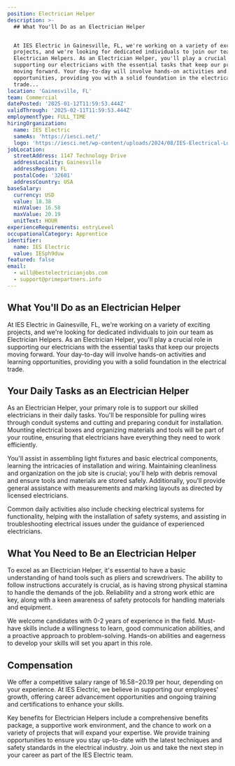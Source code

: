 ```yaml
---
position: Electrician Helper
description: >-
  ## What You'll Do as an Electrician Helper


  At IES Electric in Gainesville, FL, we're working on a variety of exciting
  projects, and we're looking for dedicated individuals to join our team as
  Electrician Helpers. As an Electrician Helper, you'll play a crucial role in
  supporting our electricians with the essential tasks that keep our projects
  moving forward. Your day-to-day will involve hands-on activities and learning
  opportunities, providing you with a solid foundation in the electrical
  trade...
location: 'Gainesville, FL'
team: Commercial
datePosted: '2025-01-12T11:59:53.444Z'
validThrough: '2025-02-11T11:59:53.444Z'
employmentType: FULL_TIME
hiringOrganization:
  name: IES Electric
  sameAs: 'https://iesci.net/'
  logo: 'https://iesci.net/wp-content/uploads/2024/08/IES-Electrical-Logo-color.png'
jobLocation:
  streetAddress: 1147 Technology Drive
  addressLocality: Gainesville
  addressRegion: FL
  postalCode: '32601'
  addressCountry: USA
baseSalary:
  currency: USD
  value: 18.38
  minValue: 16.58
  maxValue: 20.19
  unitText: HOUR
experienceRequirements: entryLevel
occupationalCategory: Apprentice
identifier:
  name: IES Electric
  value: IESph9duw
featured: false
email:
  - will@bestelectricianjobs.com
  - support@primepartners.info
---
```




## What You'll Do as an Electrician Helper

At IES Electric in Gainesville, FL, we're working on a variety of exciting projects, and we're looking for dedicated individuals to join our team as Electrician Helpers. As an Electrician Helper, you'll play a crucial role in supporting our electricians with the essential tasks that keep our projects moving forward. Your day-to-day will involve hands-on activities and learning opportunities, providing you with a solid foundation in the electrical trade.

## Your Daily Tasks as an Electrician Helper

As an Electrician Helper, your primary role is to support our skilled electricians in their daily tasks. You'll be responsible for pulling wires through conduit systems and cutting and preparing conduit for installation. Mounting electrical boxes and organizing materials and tools will be part of your routine, ensuring that electricians have everything they need to work efficiently.

You'll assist in assembling light fixtures and basic electrical components, learning the intricacies of installation and wiring. Maintaining cleanliness and organization on the job site is crucial; you'll help with debris removal and ensure tools and materials are stored safely. Additionally, you'll provide general assistance with measurements and marking layouts as directed by licensed electricians. 

Common daily activities also include checking electrical systems for functionality, helping with the installation of safety systems, and assisting in troubleshooting electrical issues under the guidance of experienced electricians.

## What You Need to Be an Electrician Helper

To excel as an Electrician Helper, it's essential to have a basic understanding of hand tools such as pliers and screwdrivers. The ability to follow instructions accurately is crucial, as is having strong physical stamina to handle the demands of the job. Reliability and a strong work ethic are key, along with a keen awareness of safety protocols for handling materials and equipment.

We welcome candidates with 0-2 years of experience in the field. Must-have skills include a willingness to learn, good communication abilities, and a proactive approach to problem-solving. Hands-on abilities and eagerness to develop your skills will set you apart in this role.

## Compensation

We offer a competitive salary range of $16.58-$20.19 per hour, depending on your experience. At IES Electric, we believe in supporting our employees' growth, offering career advancement opportunities and ongoing training and certifications to enhance your skills. 

Key benefits for Electrician Helpers include a comprehensive benefits package, a supportive work environment, and the chance to work on a variety of projects that will expand your expertise. We provide training opportunities to ensure you stay up-to-date with the latest techniques and safety standards in the electrical industry. Join us and take the next step in your career as part of the IES Electric team.
